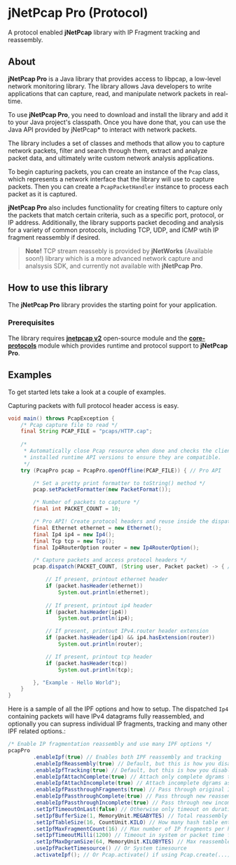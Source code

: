 # jNetPcap Pro (Protocol)
A protocol enabled **jNetPcap** library with IP Fragment tracking and reassembly.

## About

**jNetPcap Pro** is a Java library that provides access to libpcap, a low-level network monitoring library. The library allows Java developers to write applications that can capture, read, and manipulate network packets in real-time.

To use **jNetPcap Pro**, you need to download and install the library and add it to your Java project's classpath. Once you have done that, you can use the Java API provided by jNetPcap* to interact with network packets.

The library includes a set of classes and methods that allow you to capture network packets, filter and search through them, extract and analyze packet data, and ultimately write custom network analysis applications.

To begin capturing packets, you can create an instance of the `Pcap` class, which represents a network interface that the library will use to capture packets. Then you can create a `PcapPacketHandler` instance to process each packet as it is captured.

**jNetPcap Pro** also includes functionality for creating filters to capture only the packets that match certain criteria, such as a specific port, protocol, or IP address. Additionally, the library supports packet decoding and analysis for a variety of common protocols, including TCP, UDP, and ICMP wtih IP fragment reassembly if desired.

> **Note!** TCP stream reassebly is provided by **jNetWorks** (Available soon!) library which is a more advanced network capture and analsysis SDK, and currently not available with **jNetPcap Pro**.

## How to use this library
The **jNetPcap Pro** library provides the starting point for your application. 

### Prerequisites
The library requires [**jnetpcap v2**][jnetpcap] open-source module and the [**core-protocols**][core-protocols] module which provides runtime and protocol support to **jNetPcap Pro**.

## Examples
To get started lets take a look at a couple of examples.

Capturing packets with full protocol header access is easy.
```java
void main() throws PcapException {
	/* Pcap capture file to read */
	final String PCAP_FILE = "pcaps/HTTP.cap";
	
	/*
	 * Automatically close Pcap resource when done and checks the client and
	 * installed runtime API versions to ensure they are compatible.
	 */
	try (PcapPro pcap = PcapPro.openOffline(PCAP_FILE)) { // Pro API

		/* Set a pretty print formatter to toString() method */
		pcap.setPacketFormatter(new PacketFormat());

		/* Number of packets to capture */
		final int PACKET_COUNT = 10;

		/* Pro API! Create protocol headers and reuse inside the dispatch handler */
		final Ethernet ethernet = new Ethernet();
		final Ip4 ip4 = new Ip4();
		final Tcp tcp = new Tcp();
		final Ip4RouterOption router = new Ip4RouterOption();

		/* Capture packets and access protocol headers */
		pcap.dispatch(PACKET_COUNT, (String user, Packet packet) -> { // Pro API

			// If present, printout ethernet header
			if (packet.hasHeader(ethernet))
				System.out.println(ethernet);
			
			// If present, printout ip4 header
			if (packet.hasHeader(ip4))
				System.out.println(ip4);

			// If present, printout IPv4.router header extension
			if (packet.hasHeader(ip4) && ip4.hasExtension(router))
				System.out.println(router);

			// If present, printout tcp header
			if (packet.hasHeader(tcp))
				System.out.println(tcp);

		}, "Example - Hello World");
	}
}
```
Here is a sample of all the IPF options and how to setup. The dispatched `Ip4` containing packets will have IPv4 datagrams fully reassembled, and optionally you can supress individual IP fragments, tracking and many other IPF related options.:
```java
/* Enable IP fragmentation reassembly and use many IPF options */
pcapPro
		.enableIpf(true) // Enables both IPF reassembly and tracking
		.enableIpfReassembly(true) // Default, but this is how you disable
		.enableIpfTracking(true) // Default, but this is how you disable
		.enableIpfAttachComplete(true) // Attach only complete dgrams to last IPF
		.enableIpfAttachIncomplete(true) // Attach incomplete dgrams as well to last IPF
		.enableIpfPassthroughFragments(true) // Pass through original IP fragments
		.enableIpfPassthroughComplete(true) // Pass through new reassembled dgrams
		.enableIpfPassthroughIncomplete(true) // Pass through new incomplete dgrams
		.setIpfTimeoutOnLast(false) // Otherwise only timeout on duration
		.setIpfBufferSize(1, MemoryUnit.MEGABYTES) // Total reassembly buffer size
		.setIpfTableSize(16, CountUnit.KILO) // How many hash table entries
		.setIpfMaxFragmentCount(16) // Max number of IP fragments per hash entry
		.setIpfTimeoutMilli(1200) // Timeout in system or packet time for incomplete dgrams
		.setIpfMaxDgramSize(64, MemoryUnit.KILOBYTES) // Max reassembled IP dgram size
		.useIpfPacketTimesource() // Or System timesource
		.activateIpf(); // Or Pcap.activate() if using Pcap.create(...)
```

[core-protocols]: https://github.com/slytechs-repos/core-protocols
[jnetpcap]: https://github.com/slytechs-repos/jnetpcap
[jnetpcap-examples]: https://github.com/slytechs-repos/jnetpcap-examples
[jnetworks]: https://github.com/slytechs-repos/jnetworks

